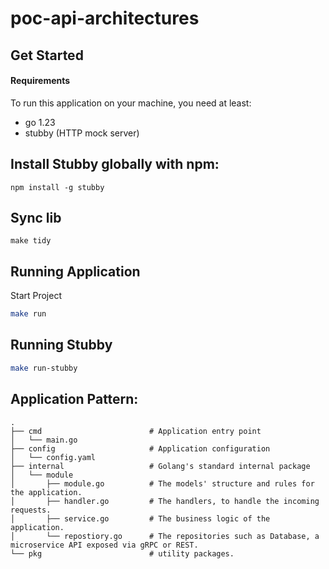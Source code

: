 # poc-api-architectures

Get Started
-----------
#### Requirements

To run this application on your machine, you need at least:

- go 1.23
- stubby (HTTP mock server)

Install Stubby globally with npm:
---------------------
```
npm install -g stubby
```

Sync lib
---------------------

```
make tidy
```

Running Application
------------------------------------
Start Project

```bash
make run
```

Running Stubby
------------------------------------
```bash
make run-stubby
```

Application Pattern:
---------------------
```
.
├── cmd                        # Application entry point
│   └── main.go 
├── config                     # Application configuration
│   └── config.yaml    
├── internal                   # Golang's standard internal package
│   └── module
│       ├── module.go          # The models' structure and rules for the application.
│       ├── handler.go         # The handlers, to handle the incoming requests.
│       ├── service.go         # The business logic of the application.
│       └── repostiory.go      # The repositories such as Database, a microservice API exposed via gRPC or REST.       
└── pkg                        # utility packages.                

```
